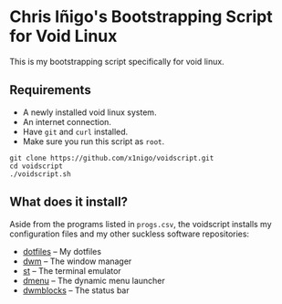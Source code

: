 # Chris Iñigo's Bootstrapping Script for Void Linux

This is my bootstrapping script specifically for void linux.

## Requirements

- A newly installed void linux system.
- An internet connection.
- Have `git` and `curl` installed.
- Make sure you run this script as `root`.

```
git clone https://github.com/x1nigo/voidscript.git
cd voidscript
./voidscript.sh
```
## What does it install?
Aside from the programs listed in `progs.csv`, the voidscript installs my configuration files and my other suckless software repositories:
- [dotfiles](https://github.com/x1nigo/dotfiles) &ndash; My dotfiles
- [dwm](https://github.com/x1nigo/dwm) &ndash; The window manager
- [st](https://github.com/x1nigo/st) &ndash; The terminal emulator
- [dmenu](https://github.com/x1nigo/dmenu) &ndash; The dynamic menu launcher
- [dwmblocks](https://github.com/x1nigo/dwmblocks) &ndash; The status bar
